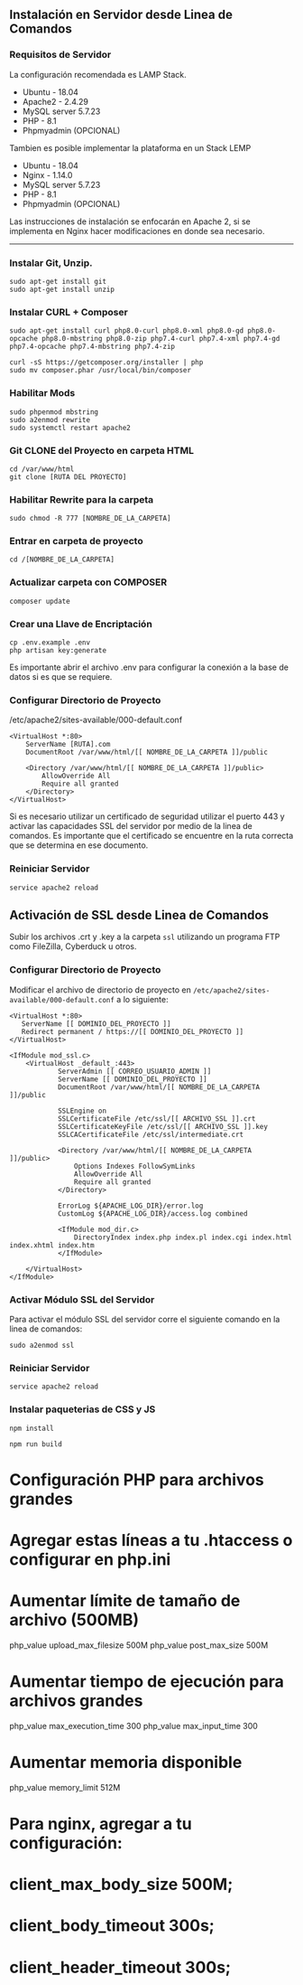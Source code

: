 ## Instalación en Servidor desde Linea de Comandos

### Requisitos de Servidor

La configuración recomendada es LAMP Stack.

* Ubuntu - 18.04
* Apache2 - 2.4.29
* MySQL server 5.7.23
* PHP - 8.1
* Phpmyadmin (OPCIONAL)

Tambien es posible implementar la plataforma en un Stack LEMP

* Ubuntu - 18.04
* Nginx - 1.14.0
* MySQL server 5.7.23
* PHP - 8.1
* Phpmyadmin (OPCIONAL)

Las instrucciones de instalación se enfocarán en Apache 2, si se implementa en Nginx hacer modificaciones en donde sea necesario.

-----------------------

### Instalar Git, Unzip.

```
sudo apt-get install git
sudo apt-get install unzip

```

### Instalar CURL + Composer

```
sudo apt-get install curl php8.0-curl php8.0-xml php8.0-gd php8.0-opcache php8.0-mbstring php8.0-zip php7.4-curl php7.4-xml php7.4-gd php7.4-opcache php7.4-mbstring php7.4-zip

curl -sS https://getcomposer.org/installer | php
sudo mv composer.phar /usr/local/bin/composer
```

### Habilitar Mods

```
sudo phpenmod mbstring
sudo a2enmod rewrite
sudo systemctl restart apache2

```

### Git CLONE del Proyecto en carpeta HTML

```
cd /var/www/html
git clone [RUTA DEL PROYECTO]
```

### Habilitar Rewrite para la carpeta

```
sudo chmod -R 777 [NOMBRE_DE_LA_CARPETA]

```

### Entrar en carpeta de proyecto

```
cd /[NOMBRE_DE_LA_CARPETA]
```

### Actualizar carpeta con COMPOSER 

```
composer update
```

### Crear una Llave de Encriptación

```
cp .env.example .env
php artisan key:generate
```
Es importante abrir el archivo .env para configurar la conexión a la base de datos si es que se requiere.

### Configurar Directorio de Proyecto

/etc/apache2/sites-available/000-default.conf 

```
<VirtualHost *:80>
	ServerName [RUTA].com
	DocumentRoot /var/www/html/[[ NOMBRE_DE_LA_CARPETA ]]/public

	<Directory /var/www/html/[[ NOMBRE_DE_LA_CARPETA ]]/public>
		AllowOverride All
		Require all granted
	</Directory>
</VirtualHost>
```
Si es necesario utilizar un certificado de seguridad utilizar el puerto 443 y activar las capacidades SSL del servidor por medio de la linea de comandos. Es importante que el certificado se encuentre en la ruta correcta que se determina en ese documento.

### Reiniciar Servidor

```
service apache2 reload

```

## Activación de SSL desde Linea de Comandos

Subir los archivos .crt y .key a la carpeta `ssl` utilizando un programa FTP como FileZilla, Cyberduck u otros.

### Configurar Directorio de Proyecto

Modificar el archivo de directorio de proyecto en `/etc/apache2/sites-available/000-default.conf` a lo siguiente:

```
<VirtualHost *:80>
   ServerName [[ DOMINIO_DEL_PROYECTO ]]
   Redirect permanent / https://[[ DOMINIO_DEL_PROYECTO ]]
</VirtualHost>

<IfModule mod_ssl.c>
    <VirtualHost _default_:443>
            ServerAdmin [[ CORREO_USUARIO_ADMIN ]]
            ServerName [[ DOMINIO_DEL_PROYECTO ]]
            DocumentRoot /var/www/html/[[ NOMBRE_DE_LA_CARPETA ]]/public

            SSLEngine on
            SSLCertificateFile /etc/ssl/[[ ARCHIVO_SSL ]].crt
            SSLCertificateKeyFile /etc/ssl/[[ ARCHIVO_SSL ]].key
            SSLCACertificateFile /etc/ssl/intermediate.crt

            <Directory /var/www/html/[[ NOMBRE_DE_LA_CARPETA ]]/public>
                Options Indexes FollowSymLinks
                AllowOverride All
                Require all granted
            </Directory>

            ErrorLog ${APACHE_LOG_DIR}/error.log
            CustomLog ${APACHE_LOG_DIR}/access.log combined

            <IfModule mod_dir.c>
                DirectoryIndex index.php index.pl index.cgi index.html index.xhtml index.htm
            </IfModule>

    </VirtualHost>
</IfModule>

```

### Activar Módulo SSL del Servidor

Para activar el módulo SSL del servidor corre el siguiente comando en la linea de comandos:

```
sudo a2enmod ssl
```

### Reiniciar Servidor

```
service apache2 reload

```

### Instalar paqueterias de CSS y JS

```
npm install

npm run build
```

# Configuración PHP para archivos grandes
# Agregar estas líneas a tu .htaccess o configurar en php.ini

# Aumentar límite de tamaño de archivo (500MB)
php_value upload_max_filesize 500M
php_value post_max_size 500M

# Aumentar tiempo de ejecución para archivos grandes
php_value max_execution_time 300
php_value max_input_time 300

# Aumentar memoria disponible
php_value memory_limit 512M

# Para nginx, agregar a tu configuración:
# client_max_body_size 500M;
# client_body_timeout 300s;
# client_header_timeout 300s;
